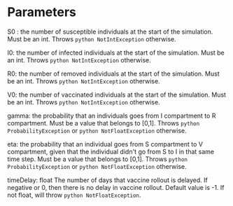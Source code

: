 # Parameters

S0 : the number of susceptible individuals at the start of the simulation. Must be an int. Throws ```python NotIntException``` otherwise.

I0: the number of infected individuals at the start of the simulation. Must be an int. Throws ```python NotIntException``` otherwise.

R0: the number of removed individuals at the start of the simulation. Must be an int. Throws ```python NotIntException``` otherwise.

V0: the number of vaccinated individuals at the start of the simulation. Must be an int. Throws ```python NotIntException``` otherwise.

gamma: the probability that an individuals goes from I compartment to R compartment. Must be a value that belongs to [0,1]. Throws ```python ProbabilityException``` or ```python NotFloatException``` otherwise. 

eta: the probability that an individual goes from S compartment to V compartment, given that the individual didn't go from S to I in that same time step. Must be a value that belongs to [0,1]. Throws ```python ProbabilityException``` or ```python NotFloatException``` otherwise. 

timeDelay: float
    The number of days that vaccine rollout is delayed. If negative or 0, then there is no delay in vaccine rollout. Default value is -1. If not float, will throw ```python NotFloatException```. 